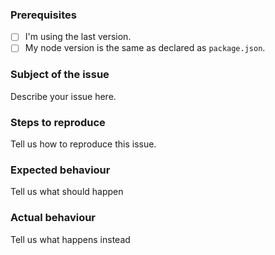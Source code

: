### Prerequisites

- [ ] I'm using the last version.
- [ ] My node version is the same as declared as `package.json`.

### Subject of the issue

Describe your issue here.

### Steps to reproduce

Tell us how to reproduce this issue.

### Expected behaviour

Tell us what should happen

### Actual behaviour

Tell us what happens instead
